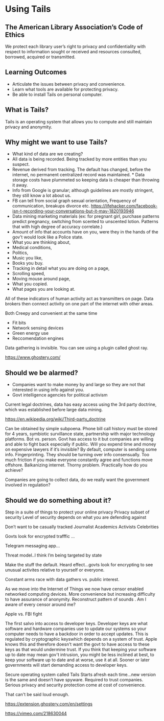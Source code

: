 # Using Tails

## The American Library Association’s Code of Ethics
We protect each library user’s right to privacy and confidentiality with respect to information sought or
received and resources consulted, borrowed, acquired or transmitted.

## Learning Outcomes

* Articulate the issues between privacy and convenience.
* Learn what tools are available for protecting privacy.
* Be able to install Tails on personal computer.



## What is Tails?

Tails is an operating system that allows you to compute and still maintain privacy and anonymity. 

## Why might we want to use Tails?

* What kind of data are we creating?
* All data is being recorded. Being tracked by more entities than you suspect.
* Revenue derived from tracking. The default has changed, before the internet, no permanent centralized record was maintained. * Data storage costs have plummeted so keeping data is cheaper than throwing it away.
* Info from Google is granular; although guidelines are mostly stringent, they still know a lot about us.
* FB can tell from social graph sexual orientation, Frequency of communication, breakups divorce etc.
https://lifehacker.com/facebook-isn-t-recording-your-conversations-but-it-may-1820193946
* Data mining marketing materials (ex: for pregnant girl, purchase patterns predict pregnancy, switching from scented to unscented lotion. Patterns that with high degree of accuracy correlate.)
* Amount of info that accounts have on you, were they in the hands of the gov't would look like a Police state.
* What you are thinking about,
* Medical conditions,
* Politics,
* Music you like,
* Books you buy. 
* Tracking in detail what you are doing on a page,
* Scrolling speed,
* Moving mouse around page,
* What you copied.
* What pages you are looking at.

All of these indicators of human activity act as transmitters on page.  Data brokers then connect activity on one part of the internet with other areas.

Both Creepy and convenient at the same time

* Fit bits
* Network sensing devices
* Green energy use
* Reccomendation engines

Data gathering is invisible. You can see using a plugin called ghost ray.

https://www.ghostery.com/



## Should we be alarmed?

* Companies want to make money by and large so they are not that interested in using info against you.
* Govt intelligence agencies for political activism

Current legal doctrines, data has easy access using the 3rd party doctrine, which was established before large data mining.

https://en.wikipedia.org/wiki/Third-party_doctrine

Can be obtained by simple subpoena. Phone bill call history must be stored for 4 years, symbiotic survillance state, partnership with major technology platforms. Bot vs. person. Govt has access to it but companies are willing and able to fight back especially if public. Will you expend time and money on expensive lawyers if it’s invisible?
By default, computer is sending some info. Fingerprinting. They should be turning over info consensually.  Too much friction if you make everyone constantly agree and functions move offshore. Balkanizing  internet. Thorny problem. Practically how do you achieve?

Companies are going to collect data, do we really want the government involved in regulation?  

## Should we do something about it? 

Step in a suite of things to protect your online privacy
Privacy subset of security
Level of security depends on what you are defending against

Don’t want to be casually tracked
Journalist
Academics
Activists
Celebrities

Govts look for encrypted trafffic …

Telegram messaging app…

Threat model..I think I’m being targeted by state

Make the stuff the default.
Heard effect...govts look for encrypting to see unusual activites relative to yourself or everyone.

Constant arms race with data gathers vs. public interest. 

As we move into the Internet of Things we now have censor enabled networked computing devices. More convenience but increasing difficulty  to have assurance of anonymity. Reconstruct pattern of sounds . Am I aware of every censor around me? 

Apple vs. FBI fight 

The first salvo into access to developer keys. Developer keys are what software and hardware companies use to update our systems so your computer needs to have a backdoor in order to accept updates. This is regulated by cryptographic keyswhich depends on a system of trust. Apple knows this and therefore doesn't want the govt to have access to these keys as that would undermine trust. If you think that keeping your software up to date may mean gov't intrusion, you might be less inclined at best, to keep your software up to date and at worse, use it at all. Sooner or later governments will start demanding access to developer keys.

Secure operating system called Tails
Starts afresh each time...new version is the same and doesn’t have spyware. Required to trust companies. Serious privacy and security protection come at cost of convenience.

That can't be said loud enough. 

https://extension.ghostery.com/en/settings

https://vimeo.com/218630044
